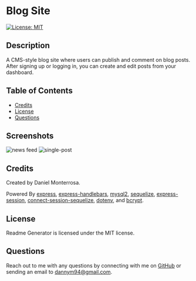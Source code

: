# Blog Site

[![License: MIT](https://img.shields.io/badge/License-MIT-yellow.svg)](https://opensource.org/licenses/MIT)

## Description
A CMS-style blog site where users can publish and comment on blog posts. After signing up or logging in, you can create and edit posts from your dashboard.

## Table of Contents
* [Credits](#credits)
* [License](#license)
* [Questions](#questions)

## Screenshots
![news feed](https://user-images.githubusercontent.com/65088117/92341705-870bb300-f08c-11ea-90ef-eace186a8254.png)
![single-post](https://user-images.githubusercontent.com/65088117/92341677-722f1f80-f08c-11ea-92a5-433784ea5726.png)

## Credits
Created by Daniel Monterrosa.

Powered By [express](https://www.npmjs.com/search?q=express), [express-handlebars](https://www.npmjs.com/package/express-handlebars), [mysql2](https://www.npmjs.com/package/mysql2), [sequelize](https://www.npmjs.com/package/sequelize), [express-session](https://www.npmjs.com/package/express-session), [connect-session-sequelize](https://www.npmjs.com/package/connect-session-sequelize), [dotenv](https://www.npmjs.com/package/dotenv), and [bcrypt](https://www.npmjs.com/package/bcrypt).

## License
Readme Generator is licensed under the MIT license.

## Questions
Reach out to me with any questions by connecting with me on [GitHub](https://github.com/Dannymont94) or sending an email to dannym94@gmail.com.